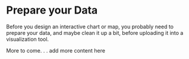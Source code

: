 # Prepare your Data

Before you design an interactive chart or map, you probably need to prepare your data, and maybe clean it up a bit, before uploading it into a visualization tool.

More to come. . . add more content here
